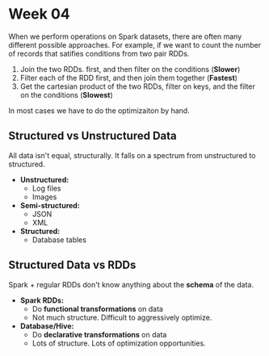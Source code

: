 # Week 04

When we perform operations on Spark datasets, there are often many different possible 
approaches. For example, if we want to count the number of records that
satifies conditions from two pair RDDs.

1. Join the two RDDs. first, and then filter on the conditions (**Slower**)
2. Filter each of the RDD first, and then join them together (**Fastest**)
3. Get the cartesian product of the two RDDs, filter on keys, and the filter on
   the conditions (**Slowest**)

In most cases we have to do the optimizaiton by hand.

## Structured vs Unstructured Data

All data isn't equal, structurally. It falls on a spectrum from unstructured
to structured.

- **Unstructured:**
  - Log files
  - Images
- **Semi-structured:**
  - JSON
  - XML
- **Structured:**
  - Database tables

## Structured Data vs RDDs

Spark + regular RDDs don't know anything about the **schema** of the data.

- **Spark RDDs:** 
  - Do **functional transformations** on data
  - Not much structure. Difficult to aggressively optimize.
- **Database/Hive:** 
  - Do **declarative transformations** on data
  - Lots of structure. Lots of optimization opportunities.
